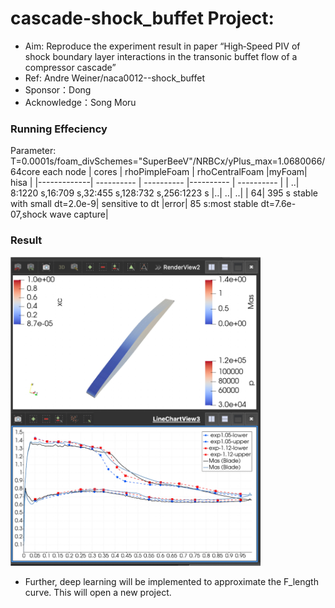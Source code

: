 # cascade-shock_buffet Project:
- Aim: Reproduce the experiment result in paper “High‐Speed PIV of shock boundary layer interactions in the transonic buffet flow of a compressor cascade”
- Ref: Andre Weiner/naca0012--shock_buffet 
- Sponsor：Dong
- Acknowledge：Song Moru


### Running Effeciency 
Parameter: T=0.0001s/foam_divSchemes="SuperBeeV"/NRBCx/yPlus_max=1.0680066/64core each node
| cores |  rhoPimpleFoam | rhoCentralFoam |myFoam| hisa |
|-------------| ---------- |  ---------- |---------- |  ---------- |
| ..| 8:1220 s,16:709 s,32:455 s,128:732 s,256:1223 s |..| ..| ..|
| 64| 395 s stable with small dt=2.0e-9| sensitive to dt  |error| 85 s:most stable dt=7.6e-07,shock wave capture|


### Result
<div align="left">
  <img src="https://github.com/jiaqiwang969/DLR-buffet/blob/main/Performance.jpeg" width="400px">
</div>

- Further, deep learning will be implemented to approximate the F_length curve. This will open a new project.




